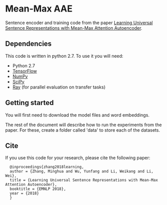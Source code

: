 # Mean-Max AAE
Sentence encoder and training code from the paper [Learning Universal Sentence Representations with Mean-Max Attention Autoencoder](https://arxiv.org/abs/1809.06590).

## Dependencies

This code is written in python 2.7. To use it you will need:

* Python 2.7
* [TensorFlow](https://www.tensorflow.org/)
* [NumPy](http://www.numpy.org/)
* [SciPy](http://www.scipy.org/)
* [Ray](https://ray.readthedocs.io/en/latest/) (for parallel evaluation on transfer tasks)

## Getting started

You will first need to download the model files and word embeddings.

The rest of the document will describe how to run the experiments from the paper. For these, create a folder called 'data' to store each of the datasets.

## Cite
If you use this code for your research, please cite the following paper:
```
  @inproceedings{zhang2018learning,  
  author = {Zhang, Minghua and Wu, Yunfang and Li, Weikang and Li, Wei},  
  title = {Learning Universal Sentence Representations with Mean-Max Attention Autoencoder},  
  booktitle = {EMNLP 2018},  
  year = {2018}  
  }  
 ```
